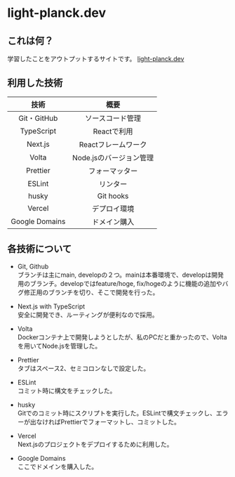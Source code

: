 # light-planck.dev

## これは何？
学習したことをアウトプットするサイトです。
[light-planck.dev](https://www.light-planck.dev/)

## 利用した技術
|  技術  |  概要  |
| :---: | :---: |
| Git・GitHub | ソースコード管理 |
| TypeScript | Reactで利用 |
|Next.js|Reactフレームワーク|
|Volta|Node.jsのバージョン管理|
|Prettier|フォーマッター|
|ESLint|リンター|
|husky|Git hooks|
|Vercel|デプロイ環境|
|Google Domains|ドメイン購入|

## 各技術について
- Git, Github  
ブランチは主にmain, developの２つ。mainは本番環境で、developは開発用のブランチ。developではfeature/hoge, fix/hogeのように機能の追加やバグ修正用のブランチを切り、そこで開発を行った。

- Next.js with TypeScript  
安全に開発でき、ルーティングが便利なので採用。

- Volta  
Dockerコンテナ上で開発しようとしたが、私のPCだと重かったので、Voltaを用いてNode.jsを管理した。

- Prettier  
タブはスペース2、セミコロンなしで設定した。

- ESLint  
コミット時に構文をチェックした。

- husky  
Gitでのコミット時にスクリプトを実行した。ESLintで構文チェックし、エラーが出なければPrettierでフォーマットし、コミットした。

- Vercel  
Next.jsのプロジェクトをデプロイするために利用した。

- Google Domains  
ここでドメインを購入した。
